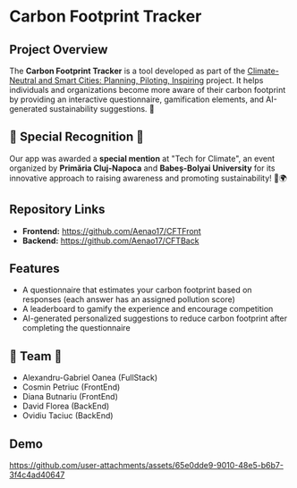 # Carbon Footprint Tracker

## Project Overview
The **Carbon Footprint Tracker** is a tool developed as part of the [Climate-Neutral and Smart Cities: Planning, Piloting, Inspiring](https://research-and-innovation.ec.europa.eu/funding/funding-opportunities/funding-programmes-and-open-calls/horizon-europe/eu-missions-horizon-europe/climate-neutral-and-smart-cities_en) project. It helps individuals and organizations become more aware of their carbon footprint by providing an interactive questionnaire, gamification elements, and AI-generated sustainability suggestions. 🌱

## 🌟 **Special Recognition** 🌟
Our app was awarded a **special mention** at "Tech for Climate", an event organized by **Primăria Cluj-Napoca** and **Babeș-Bolyai University** for its innovative approach to raising awareness and promoting sustainability! 🎉🌍

## Repository Links
- **Frontend:** https://github.com/Aenao17/CFTFront
- **Backend:** https://github.com/Aenao17/CFTBack

## Features
- A questionnaire that estimates your carbon footprint based on responses (each answer has an assigned pollution score)
- A leaderboard to gamify the experience and encourage competition
- AI-generated personalized suggestions to reduce carbon footprint after completing the questionnaire

## 🌟 Team 🌟
- Alexandru-Gabriel Oanea (FullStack)
- Cosmin Petriuc (FrontEnd)
- Diana Butnariu (FrontEnd)
- David Florea (BackEnd)
- Ovidiu Taciuc (BackEnd)

## Demo

https://github.com/user-attachments/assets/65e0dde9-9010-48e5-b6b7-3f4c4ad40647
